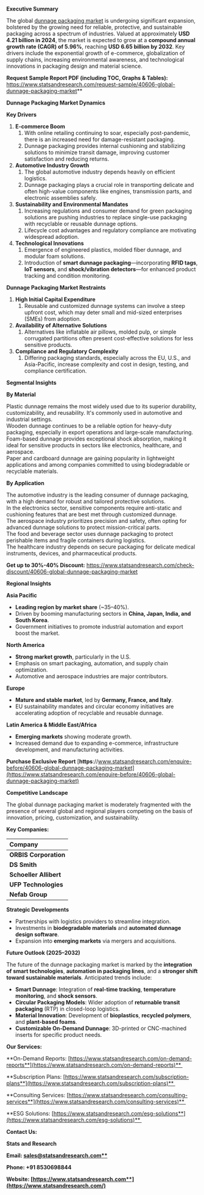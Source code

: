 ﻿**Executive Summary**

The global [dunnage packaging market](https://www.statsandresearch.com/report/40606-global-dunnage-packaging-market) is undergoing significant expansion, bolstered by the growing need for reliable, protective, and sustainable packaging across a spectrum of industries. Valued at approximately **USD 4.21 billion in 2024**, the market is expected to grow at a **compound annual growth rate (CAGR) of 5.96%**, reaching **USD 6.65 billion by 2032**. Key drivers include the exponential growth of e-commerce, globalization of supply chains, increasing environmental awareness, and technological innovations in packaging design and material science.

**Request Sample Report PDF (including TOC, Graphs & Tables):** <https://www.statsandresearch.com/request-sample/40606-global-dunnage-packaging-market>** 

**Dunnage Packaging Market Dynamics**

**Key Drivers**

1. **E-commerce Boom**
   1. With online retailing continuing to soar, especially post-pandemic, there is an increased need for damage-resistant packaging.
   1. Dunnage packaging provides internal cushioning and stabilizing solutions to minimize transit damage, improving customer satisfaction and reducing returns.
1. **Automotive Industry Growth**
   1. The global automotive industry depends heavily on efficient logistics.
   1. Dunnage packaging plays a crucial role in transporting delicate and often high-value components like engines, transmission parts, and electronic assemblies safely.
1. **Sustainability and Environmental Mandates**
   1. Increasing regulations and consumer demand for green packaging solutions are pushing industries to replace single-use packaging with recyclable or reusable dunnage options.
   1. Lifecycle cost advantages and regulatory compliance are motivating widespread adoption.
1. **Technological Innovations**
   1. Emergence of engineered plastics, molded fiber dunnage, and modular foam solutions.
   1. Introduction of **smart dunnage packaging**—incorporating **RFID tags**, **IoT sensors**, and **shock/vibration detectors**—for enhanced product tracking and condition monitoring.

**Dunnage Packaging Market Restraints**

1. **High Initial Capital Expenditure**
   1. Reusable and customized dunnage systems can involve a steep upfront cost, which may deter small and mid-sized enterprises (SMEs) from adoption.
1. **Availability of Alternative Solutions**
   1. Alternatives like inflatable air pillows, molded pulp, or simple corrugated partitions often present cost-effective solutions for less sensitive products.
1. **Compliance and Regulatory Complexity**
   1. Differing packaging standards, especially across the EU, U.S., and Asia-Pacific, increase complexity and cost in design, testing, and compliance certification.

**Segmental Insights**

**By Material**

Plastic dunnage remains the most widely used due to its superior durability, customizability, and reusability. It's commonly used in automotive and industrial settings.\
Wooden dunnage continues to be a reliable option for heavy-duty packaging, especially in export operations and large-scale manufacturing.\
Foam-based dunnage provides exceptional shock absorption, making it ideal for sensitive products in sectors like electronics, healthcare, and aerospace.\
Paper and cardboard dunnage are gaining popularity in lightweight applications and among companies committed to using biodegradable or recyclable materials.

**By Application**

The automotive industry is the leading consumer of dunnage packaging, with a high demand for robust and tailored protective solutions.\
In the electronics sector, sensitive components require anti-static and cushioning features that are best met through customized dunnage.\
The aerospace industry prioritizes precision and safety, often opting for advanced dunnage solutions to protect mission-critical parts.\
The food and beverage sector uses dunnage packaging to protect perishable items and fragile containers during logistics.\
The healthcare industry depends on secure packaging for delicate medical instruments, devices, and pharmaceutical products.

**Get up to 30%-40% Discount:** <https://www.statsandresearch.com/check-discount/40606-global-dunnage-packaging-market> 

**Regional Insights**

**Asia Pacific**

- **Leading region by market share** (~35–40%).
- Driven by booming manufacturing sectors in **China, Japan, India, and South Korea**.
- Government initiatives to promote industrial automation and export boost the market.

**North America**

- **Strong market growth**, particularly in the U.S.
- Emphasis on smart packaging, automation, and supply chain optimization.
- Automotive and aerospace industries are major contributors.

**Europe**

- **Mature and stable market**, led by **Germany, France, and Italy**.
- EU sustainability mandates and circular economy initiatives are accelerating adoption of recyclable and reusable dunnage.

**Latin America & Middle East/Africa**

- **Emerging markets** showing moderate growth.
- Increased demand due to expanding e-commerce, infrastructure development, and manufacturing activities.

**Purchase Exclusive Report** [**https**://www.statsandresearch.com/enquire-before/40606-global-dunnage-packaging-market](https://www.statsandresearch.com/enquire-before/40606-global-dunnage-packaging-market) 

**Competitive Landscape**

The global dunnage packaging market is moderately fragmented with the presence of several global and regional players competing on the basis of innovation, pricing, customization, and sustainability.

**Key Companies:**

|**Company**|
| :- |
|**ORBIS Corporation**|
|**DS Smith**|
|**Schoeller Allibert**|
|**UFP Technologies**|
|**Nefab Group**|

**Strategic Developments**

- Partnerships with logistics providers to streamline integration.
- Investments in **biodegradable materials** and **automated dunnage design software**.
- Expansion into **emerging markets** via mergers and acquisitions.

**Future Outlook (2025–2032)**

The future of the dunnage packaging market is marked by the **integration of smart technologies**, **automation in packaging lines**, and a **stronger shift toward sustainable materials**. Anticipated trends include:

- **Smart Dunnage**: Integration of **real-time tracking**, **temperature monitoring**, and **shock sensors**.
- **Circular Packaging Models**: Wider adoption of **returnable transit packaging** (RTP) in closed-loop logistics.
- **Material Innovation**: Development of **bioplastics**, **recycled polymers**, and **plant-based foams**.
- **Customizable On-Demand Dunnage**: 3D-printed or CNC-machined inserts for specific product needs.

**Our Services:** 

**On-Demand Reports: [https://www.statsandresearch.com/on-demand-reports**](https://www.statsandresearch.com/on-demand-reports)** 

**Subscription Plans: [https://www.statsandresearch.com/subscription-plans**](https://www.statsandresearch.com/subscription-plans)** 

**Consulting Services: [https://www.statsandresearch.com/consulting-services**](https://www.statsandresearch.com/consulting-services)** 

**ESG Solutions: [https://www.statsandresearch.com/esg-solutions**](https://www.statsandresearch.com/esg-solutions)** 

**Contact Us:** 

**Stats and Research** 

**Email: [sales@statsandresearch.com**](mailto:sales@statsandresearch.com)** 

**Phone: +91 8530698844** 

**Website: [https://www.statsandresearch.com**](https://www.statsandresearch.com/)**


